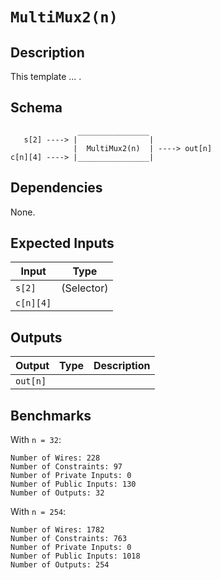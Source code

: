 # `MultiMux2(n)`
<!-- TODO: Fill in -->

## Description

This template ... .

## Schema

```
               ________________     
   s[2] ----> |                |
              |  MultiMux2(n)  | ----> out[n]
c[n][4] ----> |________________|     
```

## Dependencies

None.

## Expected Inputs

| Input           | Type           |
| -------------   | -------------  | 
| `s[2]`          | (Selector)     |
| `c[n][4]`       |                |


## Outputs

| Output        | Type           | Description     |
| ------------- | -------------  | ----------      | 
| `out[n]`      |                |                 |

## Benchmarks 

With `n = 32`:
```
Number of Wires: 228
Number of Constraints: 97
Number of Private Inputs: 0
Number of Public Inputs: 130
Number of Outputs: 32
```

With `n = 254`:
```
Number of Wires: 1782
Number of Constraints: 763
Number of Private Inputs: 0
Number of Public Inputs: 1018
Number of Outputs: 254
```